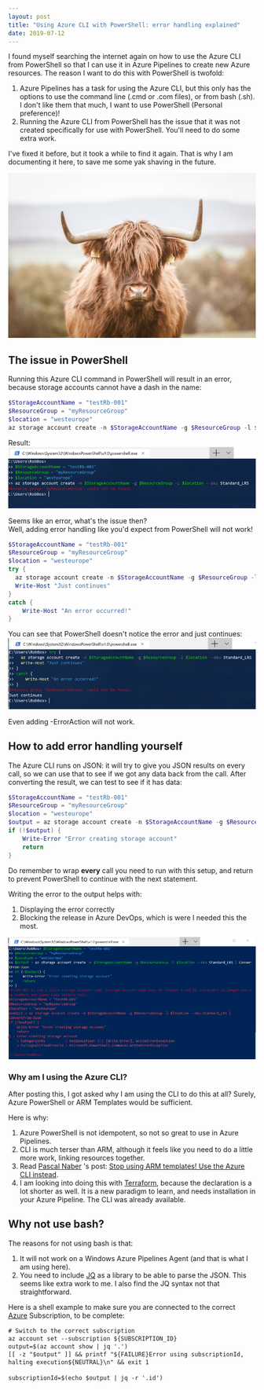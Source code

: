 ```yaml
---
layout: post
title: "Using Azure CLI with PowerShell: error handling explained"
date: 2019-07-12
---
```


I found myself searching the internet again on how to use the Azure CLI from PowerShell so that I can use it in Azure Pipelines to create new Azure resources. The reason I want to do this with PowerShell is twofold:

1. Azure Pipelines has a task for using the Azure CLI, but this only has the options to use the command line (.cmd or .com files), or from bash (.sh). I don't like them that much, I want to use PowerShell (Personal preference)!
1. Running the Azure CLI from PowerShell has the issue that it was not created specifically for use with PowerShell. You'll need to do some extra work.

I've fixed it before, but it took a while to find it again. That is why I am documenting it here, to save me some yak shaving in the future.

![Yak to shave](/images/20190712/Yak.jpg)

## The issue in PowerShell
Running this Azure CLI command in PowerShell will result in an error, because storage accounts cannot have a dash in the name:
```PowerShell
$StorageAccountName = "testRb-001"
$ResourceGroup = "myResourceGroup"
$location = "westeurope"
az storage account create -n $StorageAccountName -g $ResourceGroup -l $location --sku Standard_LRS
```

Result:  
![Error displayed in PowerShell](/images/20190712/20190712_02_Error.png)  

Seems like an error, what's the issue then?  
Well, adding error handling like you'd expect from PowerShell will not work!  

```PowerShell
$StorageAccountName = "testRb-001"
$ResourceGroup = "myResourceGroup"
$location = "westeurope"
try {
  az storage account create -n $StorageAccountName -g $ResourceGroup -l $location --sku Standard_LRS
  Write-Host "Just continues"
}
catch {
    Write-Host "An error occurred!"
}
```

You can see that PowerShell doesn't notice the error and just continues:  
![Error handling will not do anything with the error](/images/20190712/20190712_03_ErrorHandling.png)  

Even adding -ErrorAction will not work. 

## How to add error handling yourself
The Azure CLI runs on JSON: it will try to give you JSON results on every call, so we can use that to see if we got any data back from the call. After converting the result, we can test to see if it has data:  
  
```PowerShell
$StorageAccountName = "testRb-001"
$ResourceGroup = "myResourceGroup"
$location = "westeurope"
$output = az storage account create -n $StorageAccountName -g $ResourceGroup -l $location --sku Standard_LRS | ConvertFrom-Json
if (!$output) {
    Write-Error "Error creating storage account"
    return
}
```

Do remember to wrap **every** call you need to run with this setup, and return to prevent PowerShell to continue with the next statement.  

Writing the error to the output helps with:
1. Displaying the error correctly
1. Blocking the release in Azure DevOps, which is were I needed this the most.

![](/images/20190712/20190712_04_ErrorHandlingCorrectly.png)  

### Why am I using the Azure CLI?
After posting this, I got asked why I am using the CLI to do this at all? Surely, Azure PowerShell or ARM Templates would be sufficient.

Here is why:
1. Azure PowerShell is not idempotent, so not so great to use in Azure Pipelines.
1. CLI is much terser than ARM, although it feels like you need to do a little more work, linking resources together.
1. Read [Pascal Naber](https://twitter.com/pascalnaber) 's post: [Stop using ARM templates! Use the Azure CLI instead](https://pascalnaber.wordpress.com/2018/11/11/stop-using-arm-templates-use-the-azure-cli-instead/).
1. I am looking into doing this with [Terraform](https://www.terraform.io/), because the declaration is a lot shorter as well. It is a new paradigm to learn, and needs installation in your Azure Pipeline. The CLI was already available. 

## Why not use bash?
The reasons for not using bash is that:
1. It will not work on a Windows Azure Pipelines Agent (and that is what I am using here).
1. You need to include [JQ](https://stedolan.github.io/jq/) as a library to be able to parse the JSON. This seems like extra work to me. I also find the JQ syntax not that straightforward.

Here is a shell example to make sure you are connected to the correct [Azure](https://azure.com) Subscription, to be complete:

```Shell
# Switch to the correct subscription
az account set --subscription ${SUBSCRIPTION_ID}
output=$(az account show | jq '.')
[[ -z "$output" ]] && printf "${FAILURE}Error using subscriptionId, halting execution${NEUTRAL}\n" && exit 1

subscriptionId=$(echo $output | jq -r '.id')
```
